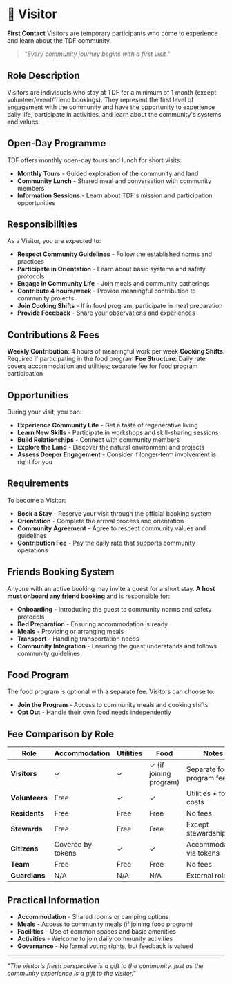 # 👋 Visitor

**First Contact** Visitors are temporary participants who come to experience and learn about the TDF community.

> *"Every community journey begins with a first visit."*

## Role Description

Visitors are individuals who stay at TDF for a minimum of 1 month (except volunteer/event/friend bookings). They represent the first level of engagement with the community and have the opportunity to experience daily life, participate in activities, and learn about the community's systems and values.

## Open-Day Programme

TDF offers monthly open-day tours and lunch for short visits:
- **Monthly Tours** - Guided exploration of the community and land
- **Community Lunch** - Shared meal and conversation with community members
- **Information Sessions** - Learn about TDF's mission and participation opportunities

## Responsibilities

As a Visitor, you are expected to:

- **Respect Community Guidelines** - Follow the established norms and practices
- **Participate in Orientation** - Learn about basic systems and safety protocols
- **Engage in Community Life** - Join meals and community gatherings
- **Contribute 4 hours/week** - Provide meaningful contribution to community projects
- **Join Cooking Shifts** - If in food program, participate in meal preparation
- **Provide Feedback** - Share your observations and experiences

## Contributions & Fees

**Weekly Contribution**: 4 hours of meaningful work per week
**Cooking Shifts**: Required if participating in the food program
**Fee Structure**: Daily rate covers accommodation and utilities; separate fee for food program participation

## Opportunities

During your visit, you can:

- **Experience Community Life** - Get a taste of regenerative living
- **Learn New Skills** - Participate in workshops and skill-sharing sessions
- **Build Relationships** - Connect with community members
- **Explore the Land** - Discover the natural environment and projects
- **Assess Deeper Engagement** - Consider if longer-term involvement is right for you

## Requirements

To become a Visitor:

- **Book a Stay** - Reserve your visit through the official booking system
- **Orientation** - Complete the arrival process and orientation
- **Community Agreement** - Agree to respect community values and guidelines
- **Contribution Fee** - Pay the daily rate that supports community operations

## Friends Booking System

Anyone with an active booking may invite a guest for a short stay. **A host must onboard any friend booking** and is responsible for:
- **Onboarding** - Introducing the guest to community norms and safety protocols
- **Bed Preparation** - Ensuring accommodation is ready
- **Meals** - Providing or arranging meals
- **Transport** - Handling transportation needs
- **Community Integration** - Ensuring the guest understands and follows community guidelines

## Food Program

The food program is optional with a separate fee. Visitors can choose to:
- **Join the Program** - Access to community meals and cooking shifts
- **Opt Out** - Handle their own food needs independently

## Fee Comparison by Role

| Role | Accommodation | Utilities | Food | Notes |
|------|---------------|-----------|------|-------|
| **Visitors** | ✓ | ✓ | ✓ (if joining program) | Separate food program fee |
| **Volunteers** | Free | ✓ | ✓ | Utilities + food costs |
| **Residents** | Free | Free | Free | No fees |
| **Stewards** | Free | Free | Free | Except stewardship fee |
| **Citizens** | Covered by tokens | ✓ | ✓ | Accommodation via tokens |
| **Team** | Free | Free | Free | No fees |
| **Guardians** | N/A | N/A | N/A | External role |

## Practical Information

- **Accommodation** - Shared rooms or camping options
- **Meals** - Access to community meals (if joining food program)
- **Facilities** - Use of common spaces and basic amenities
- **Activities** - Welcome to join daily community activities
- **Governance** - No formal voting rights, but feedback is valued

---

*"The visitor's fresh perspective is a gift to the community, just as the community experience is a gift to the visitor."*
